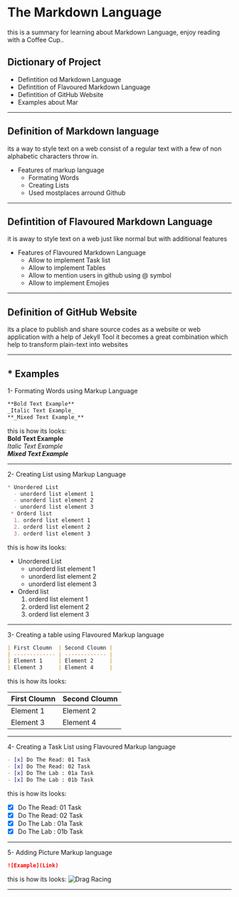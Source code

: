 # The Markdown Language
this is a summary for learning about Markdown Language, enjoy reading with a Coffee Cup..
## Dictionary of Project
  - Defintition od Markdown Language
  - Defintition of Flavoured Markdown Language
  - Defintition of GitHub Website
  - Examples about Mar
___

## Definition of Markdown language
its a way to style text on a web consist of a regular text with a few of non alphabetic characters throw in.
* Features of markup language
  - Formating Words
  - Creating Lists
  - Used mostplaces arround Github
___

## Defintition of Flavoured Markdown Language
it is away to style text on a web just like normal but with additional features
* Features of Flavoured Markdown Language
  - Allow to implement Task list
  - Allow to implement Tables
  - Allow to mention users in github using @ symbol
  - Allow to implement Emojies
___

## Definition of GitHub Website
its a place to publish and share source codes as a website or web application with a help of Jekyll Tool it becomes a great combination which help to transform plain-text into websites 

___

## * Examples

1- Formating Words using Markup Language

```markdown
**Bold Text Example**
_Italic Text Example_
**_Mixed Text Example_**
```
this is how its looks:\
**Bold Text Example** \
_Italic Text Example_ \
**_Mixed Text Example_** 

___

2- Creating List using Markup Language

```markdown
* Unordered List
  - unorderd list element 1 
  - unorderd list element 2 
  - unorderd list element 3 
 * Orderd list
  1. orderd list element 1
  2. orderd list element 2
  3. orderd list element 3
```

this is how its looks:
* Unordered List
  - unorderd list element 1 
  - unorderd list element 2 
  - unorderd list element 3 
* Orderd list
  1. orderd list element 1
  2. orderd list element 2
  3. orderd list element 3

___

3- Creating a table using Flavoured Markup language
```markdown
| First Cloumn  | Second Cloumn |
| ------------- | ------------- |
| Element 1     | Element 2     |
| Element 3     | Element 4     |
```

this is how its looks:

| First Cloumn  | Second Cloumn |
| ------------- | ------------- |
| Element 1     | Element 2     |
| Element 3     | Element 4     |

___

4- Creating a Task List using Flavoured Markup language
```markdown
- [x] Do The Read: 01 Task
- [x] Do The Read: 02 Task
- [x] Do The Lab : 01a Task
- [x] Do The Lab : 01b Task
```

this is how its looks:
- [x] Do The Read: 01 Task
- [x] Do The Read: 02 Task
- [x] Do The Lab : 01a Task
- [x] Do The Lab : 01b Task

___

5- Adding Picture Markup language
```markdown
![Example](Link)
```

this is how its looks:
![Drag Racing](https://upload.wikimedia.org/wikipedia/commons/0/0a/Red_Silhouette_-_Brain.svg)

___
